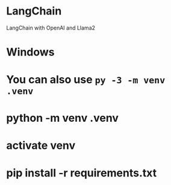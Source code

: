 # LangChain
LangChain with OpenAI and Llama2

# Windows
# You can also use `py -3 -m venv .venv`
# python -m venv .venv
# activate venv
# pip install -r requirements.txt